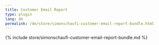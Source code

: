 ```yaml
---
title: Customer Email Report
type: plugin
lang: de
permalink: /de/store/simonschaufi-customer-email-report-bundle.html
---
```


{% include store/simonschaufi-customer-email-report-bundle.md %}
